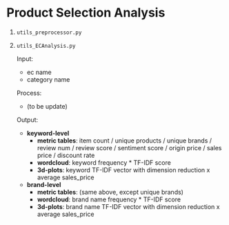 # Product Selection Analysis

1. `utils_preprocessor.py`
2. `utils_ECAnalysis.py`

    Input:
    - ec name
    - category name

    Process:
    - (to be update)
    
    Output:
    - **keyword-level**
        - **metric tables**: item count / unique products / unique brands / review num / review score / sentiment score / origin price / sales price / discount rate
        - **wordcloud**: keyword frequency * TF-IDF score
        - **3d-plots**: keyword TF-IDF vector with dimension reduction x average sales_price
    - **brand-level**
        - **metric tables**: (same above, except unique brands)
        - **wordcloud**: brand name frequency * TF-IDF score
        - **3d-plots**: brand name TF-IDF vector with dimension reduction x average sales_price


